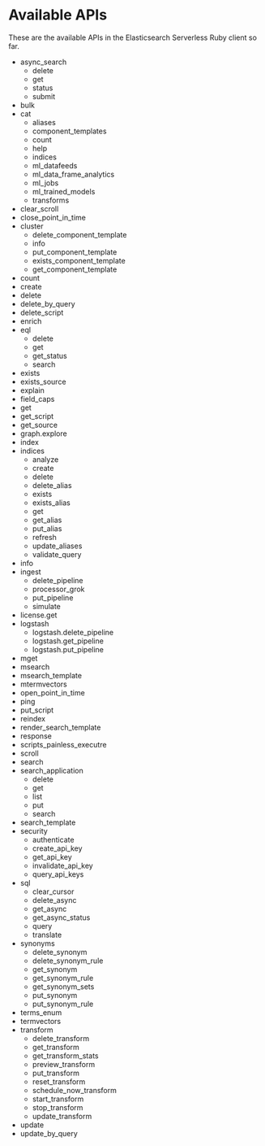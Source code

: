 # Available APIs

These are the available APIs in the Elasticsearch Serverless Ruby client so far.

* async_search
  * delete
  * get
  * status
  * submit
* bulk
* cat
  * aliases
  * component_templates
  * count
  * help
  * indices
  * ml_datafeeds
  * ml_data_frame_analytics
  * ml_jobs
  * ml_trained_models
  * transforms
* clear_scroll
* close_point_in_time
* cluster
  * delete_component_template
  * info
  * put_component_template
  * exists_component_template
  * get_component_template
* count
* create
* delete
* delete_by_query
* delete_script
* enrich
* eql
  * delete
  * get
  * get_status
  * search
* exists
* exists_source
* explain
* field_caps
* get
* get_script
* get_source
* graph.explore
* index
* indices
  * analyze
  * create
  * delete
  * delete_alias
  * exists
  * exists_alias
  * get
  * get_alias
  * put_alias
  * refresh
  * update_aliases
  * validate_query
* info
* ingest
  * delete_pipeline
  * processor_grok
  * put_pipeline
  * simulate
* license.get
* logstash
  * logstash.delete_pipeline
  * logstash.get_pipeline
  * logstash.put_pipeline
* mget
* msearch
* msearch_template
* mtermvectors
* open_point_in_time
* ping
* put_script
* reindex
* render_search_template
* response
* scripts_painless_executre
* scroll
* search
* search_application
  * delete
  * get
  * list
  * put
  * search
* search_template
* security
  * authenticate
  * create_api_key
  * get_api_key
  * invalidate_api_key
  * query_api_keys
* sql
  * clear_cursor
  * delete_async
  * get_async
  * get_async_status
  * query
  * translate
* synonyms
  * delete_synonym
  * delete_synonym_rule
  * get_synonym
  * get_synonym_rule
  * get_synonym_sets
  * put_synonym
  * put_synonym_rule
* terms_enum
* termvectors
* transform
  * delete_transform
  * get_transform
  * get_transform_stats
  * preview_transform
  * put_transform
  * reset_transform
  * schedule_now_transform
  * start_transform
  * stop_transform
  * update_transform
* update
* update_by_query
